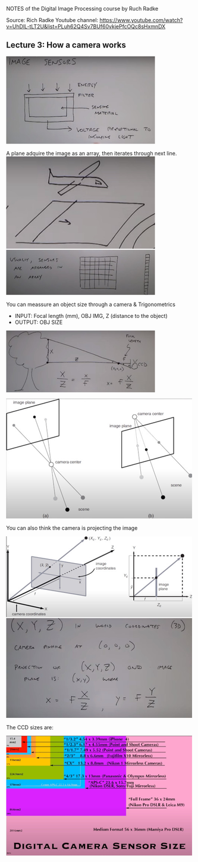 NOTES of the Digital Image Processing course by Ruch Radke

Source: Rich Radke Youtube channel: https://www.youtube.com/watch?v=UhDlL-tLT2U&list=PLuh62Q4Sv7BUf60vkjePfcOQc8sHxmnDX

## Lecture 3: How a camera works

![](camera_sensor.jpeg)

A plane adquire the image as an array, then iterates through next line.
![](img_acquisition_plane.jpeg)
![](sensors_array.jpeg)


You can meassure an object size through a camera & Trigonometrics
- INPUT: Focal length (mm), OBJ IMG, Z (distance to the object)
- OUTPUT: OBJ SIZE

![](camera_works.jpeg)

![](focal_plane.jpeg)

You can also think the camera is projecting the image

![](focal_plane_inverse.jpeg)
![](focal_plane_inverse_formula.jpeg)

The CCD sizes are:

![](camera_sizes.jpeg)
